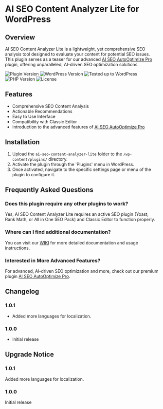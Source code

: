 # AI SEO Content Analyzer Lite for WordPress

## Overview

AI SEO Content Analyzer Lite is a lightweight, yet comprehensive SEO analysis tool designed to evaluate your content for potential SEO issues. This plugin serves as a teaser for our advanced [AI SEO AutoOptimize Pro](https://aiseo.buyreadysite.com) plugin, offering unparalleled, AI-driven SEO optimization solutions.

![Plugin Version](https://img.shields.io/badge/version-1.0.1-blue)
![WordPress Version](https://img.shields.io/badge/WordPress-5.0%2B-green)
![Tested up to WordPress](https://img.shields.io/badge/Tested%20up%20to%20WordPress-6.3.1-red)
![PHP Version](https://img.shields.io/badge/PHP-7.4%2B-yellow)
![License](https://img.shields.io/badge/license-GPL--2.0%2B-orange)

## Features

- Comprehensive SEO Content Analysis
- Actionable Recommendations
- Easy to Use Interface
- Compatibility with Classic Editor
- Introduction to the advanced features of [AI SEO AutoOptimize Pro](https://aiseo.buyreadysite.com)

## Installation

1. Upload the `ai-seo-content-analyzer-lite` folder to the `/wp-content/plugins/` directory.
2. Activate the plugin through the 'Plugins' menu in WordPress.
3. Once activated, navigate to the specific settings page or menu of the plugin to configure it.

## Frequently Asked Questions

### Does this plugin require any other plugins to work?

Yes, AI SEO Content Analyzer Lite requires an active SEO plugin (Yoast, Rank Math, or All in One SEO Pack) and Classic Editor to function properly.

### Where can I find additional documentation?

You can visit our [WIKI](https://aiseo.buyreadysite.com/) for more detailed documentation and usage instructions.

### Interested in More Advanced Features?

For advanced, AI-driven SEO optimization and more, check out our premium plugin [AI SEO AutoOptimize Pro](https://aiseo.buyreadysite.com).

## Changelog

### 1.0.1
- Added more languages for localization.

### 1.0.0
- Initial release

## Upgrade Notice

### 1.0.1
Added more languages for localization.

### 1.0.0
Initial release
